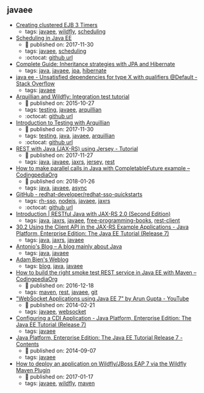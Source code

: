 javaee 
---
* [Creating clustered EJB 3 Timers ](http://www.mastertheboss.com/jboss-server/wildfly-8/creating-clustered-ejb-3-timers)
    * tags: [javaee](../tags/javaee.md), [wildfly](../tags/wildfly.md), [scheduling](../tags/scheduling.md)
* [Scheduling in Java EE](https://www.baeldung.com/scheduling-in-java-enterprise-edition)
    * :calendar: published on: 2017-11-30
    * tags: [javaee](../tags/javaee.md), [scheduling](../tags/scheduling.md)
    * :octocat: [github url](https://github.com/eugenp/tutorials/tree/master/jee-7)
* [Complete Guide: Inheritance strategies with JPA and Hibernate](https://www.thoughts-on-java.org/complete-guide-inheritance-strategies-jpa-hibernate/)
    * tags: [java](../tags/java.md), [javaee](../tags/javaee.md), [jpa](../tags/jpa.md), [hibernate](../tags/hibernate.md)
* [java ee - Unsatisfied dependencies for type X with qualifiers @Default - Stack Overflow](https://stackoverflow.com/questions/27706091/unsatisfied-dependencies-for-type-x-with-qualifiers-default?utm_medium=organic&utm_source=google_rich_qa&utm_campaign=google_rich_qa)
    * tags: [javaee](../tags/javaee.md)
* [Arquillian and Wildfly: Integration test tutorial](https://www.softwareyoga.com/arquillian-and-wildfly-integration-test-tutorial/)
    * :calendar: published on: 2015-10-27
    * tags: [testing](../tags/testing.md), [javaee](../tags/javaee.md), [arquillian](../tags/arquillian.md)
    * :octocat: [github url](https://github.com/softwareyoga/arquillian-wildfly-basic-tutorial)
* [Introduction to Testing with Arquillian](http://www.baeldung.com/arquillian)
    * :calendar: published on: 2017-11-30
    * tags: [testing](../tags/testing.md), [java](../tags/java.md), [javaee](../tags/javaee.md), [arquillian](../tags/arquillian.md)
    * :octocat: [github url](https://github.com/eugenp/tutorials/tree/master/jee-7)
* [REST with Java (JAX-RS) using Jersey - Tutorial](http://www.vogella.com/tutorials/REST/article.html)
    * :calendar: published on: 2017-11-27
    * tags: [java](../tags/java.md), [javaee](../tags/javaee.md), [jaxrs](../tags/jaxrs.md), [jersey](../tags/jersey.md), [rest](../tags/rest.md)
* [How to make parallel calls in Java with CompletableFuture example – CodingpediaOrg](http://www.codingpedia.org/ama/how-to-make-parallel-calls-in-java-with-completablefuture-example)
    * :calendar: published on: 2018-01-26
    * tags: [java](../tags/java.md), [javaee](../tags/javaee.md), [async](../tags/async.md)
* [GitHub - redhat-developer/redhat-sso-quickstarts](https://github.com/redhat-developer/redhat-sso-quickstarts)
    * tags: [rh-sso](../tags/rh-sso.md), [nodejs](../tags/nodejs.md), [javaee](../tags/javaee.md), [jaxrs](../tags/jaxrs.md)
    * :octocat: [github url](https://github.com/redhat-developer/redhat-sso-quickstarts)
* [Introduction | RESTfu­­l Jav­a­ wit­h ­JAX­-­­RS 2.­0­ (Second Edition)](https://dennis-xlc.gitbooks.io/restful-java-with-jax-rs-2-0-2rd-edition/en/index.html)
    * tags: [java](../tags/java.md), [jaxrs](../tags/jaxrs.md), [javaee](../tags/javaee.md), [free-programming-books](../tags/free-programming-books.md), [rest-client](../tags/rest-client.md)
* [30.2 Using the Client API in the JAX-RS Example Applications - Java Platform, Enterprise Edition: The Java EE Tutorial (Release 7)](https://docs.oracle.com/javaee/7/tutorial/jaxrs-client002.htm)
    * tags: [java](../tags/java.md), [jaxrs](../tags/jaxrs.md), [javaee](../tags/javaee.md)
* [Antonio's Blog – A blog mainly about Java](https://antoniogoncalves.org/)
    * tags: [java](../tags/java.md), [javaee](../tags/javaee.md)
* [Adam Bien's Weblog](http://adambien.blog/)
    * tags: [blog](../tags/blog.md), [java](../tags/java.md), [javaee](../tags/javaee.md)
* [How to build the right smoke test REST service in Java EE with Maven – CodingpediaOrg](http://www.codingpedia.org/ama/how-to-build-the-right-smoke-test-rest-service-in-java-ee-with-maven)
    * :calendar: published on: 2016-12-18
    * tags: [maven](../tags/maven.md), [rest](../tags/rest.md), [javaee](../tags/javaee.md), [git](../tags/git.md)
* ["WebSocket Applications using Java EE 7" by Arun Gupta - YouTube](https://www.youtube.com/watch?v=lbANLOUFe58)
    * :calendar: published on: 2014-02-21
    * tags: [javaee](../tags/javaee.md), [websocket](../tags/websocket.md)
* [Configuring a CDI Application - Java Platform, Enterprise Edition: The Java EE Tutorial (Release 7)](https://docs.oracle.com/javaee/7/tutorial/cdi-basic013.htm)
    * tags: [javaee](../tags/javaee.md)
* [Java Platform, Enterprise Edition: The Java EE Tutorial Release 7 - Contents](https://docs.oracle.com/javaee/7/tutorial/)
    * :calendar: published on: 2014-09-07
    * tags: [javaee](../tags/javaee.md)
* [How to deploy an application on Wildfly/JBoss EAP 7 via the Wildfly Maven Plugin](http://www.codingpedia.org/ama/how-to-deploy-an-application-on-wildfly-or-jboss-eap-7-via-the-wildfly-maven-plugin)
    * :calendar: published on: 2017-01-17
    * tags: [javaee](../tags/javaee.md), [wildfly](../tags/wildfly.md), [maven](../tags/maven.md)
